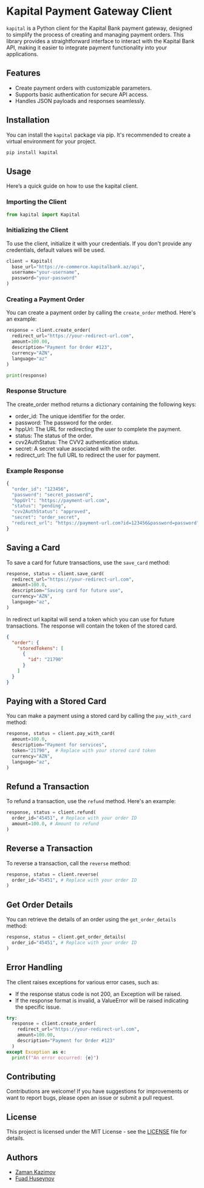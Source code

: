 # Kapital Payment Gateway Client

`kapital` is a Python client for the Kapital Bank payment gateway, designed to simplify the process of creating and managing payment orders. This library provides a straightforward interface to interact with the Kapital Bank API, making it easier to integrate payment functionality into your applications.

## Features

- Create payment orders with customizable parameters.
- Supports basic authentication for secure API access.
- Handles JSON payloads and responses seamlessly.

## Installation

You can install the `kapital` package via pip. It's recommended to create a virtual environment for your project.

```bash
pip install kapital
```

## Usage

Here’s a quick guide on how to use the kapital client.

### Importing the Client

```python
from kapital import Kapital
```

### Initializing the Client

To use the client, initialize it with your credentials. If you don't provide any credentials, default values will be used.

```python
client = Kapital(
  base_url="https://e-commerce.kapitalbank.az/api",
  username="your-username",
  password="your-password"
)
```

### Creating a Payment Order

You can create a payment order by calling the `create_order` method. Here's an example:

```python
response = client.create_order(
  redirect_url="https://your-redirect-url.com",
  amount=100.00,
  description="Payment for Order #123",
  currency="AZN",
  language="az"
)

print(response)
```

### Response Structure

The create_order method returns a dictionary containing the following keys:

- order_id: The unique identifier for the order.
- password: The password for the order.
- hppUrl: The URL for redirecting the user to complete the payment.
- status: The status of the order.
- cvv2AuthStatus: The CVV2 authentication status.
- secret: A secret value associated with the order.
- redirect_url: The full URL to redirect the user for payment.

### Example Response

```python
{
  "order_id": "123456",
  "password": "secret_password",
  "hppUrl": "https://payment-url.com",
  "status": "pending",
  "cvv2AuthStatus": "approved",
  "secret": "order_secret",
  "redirect_url": "https://payment-url.com?id=123456&password=password"
}
```

## Saving a Card

To save a card for future transactions, use the `save_card` method:

```python
response, status = client.save_card(
  redirect_url="https://your-redirect-url.com",
  amount=100.0,
  description="Saving card for future use",
  currency="AZN",
  language="az",
)
```

In redirect url kapital will send a token which you can use for future transactions. The response will contain the token of the stored card.

```json
{
  "order": {
    "storedTokens": [
      {
        "id": "21790"
      }
    ]
  }
}
```

## Paying with a Stored Card

You can make a payment using a stored card by calling the `pay_with_card` method:

```python
response, status = client.pay_with_card(
  amount=100.0,
  description="Payment for services",
  token="21790",  # Replace with your stored card token
  currency="AZN",
  language="az",
)
```

## Refund a Transaction

To refund a transaction, use the `refund` method. Here's an example:

```python
response, status = client.refund(
  order_id="45451", # Replace with your order ID
  amount=100.0, # Amount to refund
)
```

## Reverse a Transaction

To reverse a transaction, call the `reverse` method:

```python
response, status = client.reverse(
  order_id="45451", # Replace with your order ID
)
```

## Get Order Details

You can retrieve the details of an order using the `get_order_details` method:

```python
response, status = client.get_order_details(
  order_id="45451", # Replace with your order ID
)
```

## Error Handling

The client raises exceptions for various error cases, such as:

- If the response status code is not 200, an Exception will be raised.
- If the response format is invalid, a ValueError will be raised indicating the specific issue.

```python
try:
  response = client.create_order(
    redirect_url="https://your-redirect-url.com",
    amount=100.00,
    description="Payment for Order #123"
  )
except Exception as e:
  print(f"An error occurred: {e}")
```

## Contributing

Contributions are welcome! If you have suggestions for improvements or want to report bugs, please open an issue or submit a pull request.

## License

This project is licensed under the MIT License - see the [LICENSE](LICENSE) file for details.

## Authors

- [Zaman Kazimov](https://github.com/kazimovzaman2)
- [Fuad Huseynov](https://github.com/fuadhuseynov)
